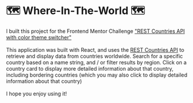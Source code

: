 # 🗺️ Where-In-The-World 🗺️

I built this project for the Frontend Mentor Challenge <a href="https://www.frontendmentor.io/challenges/rest-countries-api-with-color-theme-switcher-5cacc469fec04111f7b848ca">"REST Countries API with color theme switcher"</a><br>
<br>
This application was built with React, and uses the <a href="https://restcountries.eu/">REST Countries API</a> to retrieve and display data from countries worldwide. Search for a specific country based on a name string, and / or filter results by region. Click on a country card to display more detailed information about that country, including bordering countries (which you may also click to display detailed information about that country)<br>
<br>
I hope you enjoy using it!
